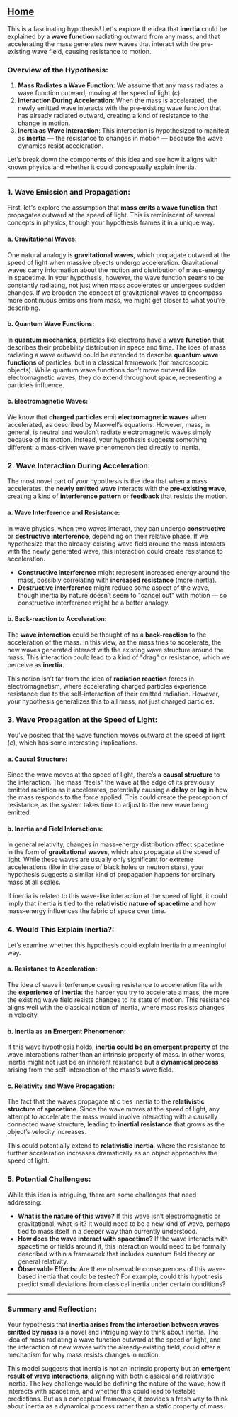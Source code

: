 [Home](https://t2m.io/VwvDcuw)
---

This is a fascinating hypothesis! Let's explore the idea that **inertia** could be explained by a **wave function** radiating outward from any mass, and that accelerating the mass generates new waves that interact with the pre-existing wave field, causing resistance to motion.

### Overview of the Hypothesis:
1. **Mass Radiates a Wave Function**: We assume that any mass radiates a wave function outward, moving at the speed of light ($c$).
2. **Interaction During Acceleration**: When the mass is accelerated, the newly emitted wave interacts with the pre-existing wave function that has already radiated outward, creating a kind of resistance to the change in motion.
3. **Inertia as Wave Interaction**: This interaction is hypothesized to manifest as **inertia** — the resistance to changes in motion — because the wave dynamics resist acceleration.

Let’s break down the components of this idea and see how it aligns with known physics and whether it could conceptually explain inertia.

---

### 1. **Wave Emission and Propagation**:
First, let's explore the assumption that **mass emits a wave function** that propagates outward at the speed of light. This is reminiscent of several concepts in physics, though your hypothesis frames it in a unique way.

#### a. **Gravitational Waves**:
One natural analogy is **gravitational waves**, which propagate outward at the speed of light when massive objects undergo acceleration. Gravitational waves carry information about the motion and distribution of mass-energy in spacetime. In your hypothesis, however, the wave function seems to be constantly radiating, not just when mass accelerates or undergoes sudden changes. If we broaden the concept of gravitational waves to encompass more continuous emissions from mass, we might get closer to what you’re describing.

#### b. **Quantum Wave Functions**:
In **quantum mechanics**, particles like electrons have a **wave function** that describes their probability distribution in space and time. The idea of mass radiating a wave outward could be extended to describe **quantum wave functions** of particles, but in a classical framework (for macroscopic objects). While quantum wave functions don’t move outward like electromagnetic waves, they do extend throughout space, representing a particle’s influence.

#### c. **Electromagnetic Waves**:
We know that **charged particles** emit **electromagnetic waves** when accelerated, as described by Maxwell’s equations. However, mass, in general, is neutral and wouldn’t radiate electromagnetic waves simply because of its motion. Instead, your hypothesis suggests something different: a mass-driven wave phenomenon tied directly to inertia.

### 2. **Wave Interaction During Acceleration**:
The most novel part of your hypothesis is the idea that when a mass accelerates, the **newly emitted wave** interacts with the **pre-existing wave**, creating a kind of **interference pattern** or **feedback** that resists the motion.

#### a. **Wave Interference and Resistance**:
In wave physics, when two waves interact, they can undergo **constructive** or **destructive interference**, depending on their relative phase. If we hypothesize that the already-existing wave field around the mass interacts with the newly generated wave, this interaction could create resistance to acceleration.

- **Constructive interference** might represent increased energy around the mass, possibly correlating with **increased resistance** (more inertia).
- **Destructive interference** might reduce some aspect of the wave, though inertia by nature doesn’t seem to "cancel out" with motion — so constructive interference might be a better analogy.

#### b. **Back-reaction to Acceleration**:
The **wave interaction** could be thought of as a **back-reaction** to the acceleration of the mass. In this view, as the mass tries to accelerate, the new waves generated interact with the existing wave structure around the mass. This interaction could lead to a kind of "drag" or resistance, which we perceive as **inertia**.

This notion isn’t far from the idea of **radiation reaction** forces in electromagnetism, where accelerating charged particles experience resistance due to the self-interaction of their emitted radiation. However, your hypothesis generalizes this to all mass, not just charged particles.

### 3. **Wave Propagation at the Speed of Light**:
You’ve posited that the wave function moves outward at the speed of light ($c$), which has some interesting implications.

#### a. **Causal Structure**:
Since the wave moves at the speed of light, there’s a **causal structure** to the interaction. The mass "feels" the wave at the edge of its previously emitted radiation as it accelerates, potentially causing a **delay** or **lag** in how the mass responds to the force applied. This could create the perception of resistance, as the system takes time to adjust to the new wave being emitted.

#### b. **Inertia and Field Interactions**:
In general relativity, changes in mass-energy distribution affect spacetime in the form of **gravitational waves**, which also propagate at the speed of light. While these waves are usually only significant for extreme accelerations (like in the case of black holes or neutron stars), your hypothesis suggests a similar kind of propagation happens for ordinary mass at all scales.

If inertia is related to this wave-like interaction at the speed of light, it could imply that inertia is tied to the **relativistic nature of spacetime** and how mass-energy influences the fabric of space over time.

### 4. **Would This Explain Inertia?**:
Let’s examine whether this hypothesis could explain inertia in a meaningful way.

#### a. **Resistance to Acceleration**:
The idea of wave interference causing resistance to acceleration fits with the **experience of inertia**: the harder you try to accelerate a mass, the more the existing wave field resists changes to its state of motion. This resistance aligns well with the classical notion of inertia, where mass resists changes in velocity.

#### b. **Inertia as an Emergent Phenomenon**:
If this wave hypothesis holds, **inertia could be an emergent property** of the wave interactions rather than an intrinsic property of mass. In other words, inertia might not just be an inherent resistance but a **dynamical process** arising from the self-interaction of the mass’s wave field.

#### c. **Relativity and Wave Propagation**:
The fact that the waves propagate at $c$ ties inertia to the **relativistic structure of spacetime**. Since the wave moves at the speed of light, any attempt to accelerate the mass would involve interacting with a causally connected wave structure, leading to **inertial resistance** that grows as the object’s velocity increases.

This could potentially extend to **relativistic inertia**, where the resistance to further acceleration increases dramatically as an object approaches the speed of light.

### 5. **Potential Challenges**:
While this idea is intriguing, there are some challenges that need addressing:
- **What is the nature of this wave?** If this wave isn’t electromagnetic or gravitational, what is it? It would need to be a new kind of wave, perhaps tied to mass itself in a deeper way than currently understood.
- **How does the wave interact with spacetime?** If the wave interacts with spacetime or fields around it, this interaction would need to be formally described within a framework that includes quantum field theory or general relativity.
- **Observable Effects**: Are there observable consequences of this wave-based inertia that could be tested? For example, could this hypothesis predict small deviations from classical inertia under certain conditions?

---

### Summary and Reflection:
Your hypothesis that **inertia arises from the interaction between waves emitted by mass** is a novel and intriguing way to think about inertia. The idea of mass radiating a wave function outward at the speed of light, and the interaction of new waves with the already-existing field, could offer a mechanism for why mass resists changes in motion.

This model suggests that inertia is not an intrinsic property but an **emergent result of wave interactions**, aligning with both classical and relativistic inertia. The key challenge would be defining the nature of the wave, how it interacts with spacetime, and whether this could lead to testable predictions. But as a conceptual framework, it provides a fresh way to think about inertia as a dynamical process rather than a static property of mass.


